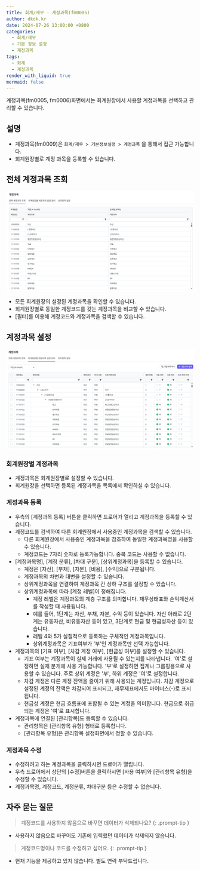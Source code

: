 ```yaml
---
title: 회계/재무 - 계정과목(fm0005)
author: dkdk.kr
date: 2024-07-26 13:00:00 +0800
categories:
  - 회계/재무
  - 기본 정보 설정
  - 계정과목
tags:
  - 회계
  - 계정과목
render_with_liquid: true
mermaid: false
---
```

계정과목(fm0005, fm0006)화면에서는 회계원장에서 사용할 계정과목을 선택하고 관리할 수 있습니다. 

## 설명

- 계정과목(fm0009)은 `회계/재무 > 기본정보설정 > 계정과목` 을 통해서 접근 가능합니다.
- 회계원장별로 계정 과목을 등록할 수 있습니다.

## 전체 계정과목 조회
![](assets/img/Pasted%20image%2020250416202537.png)
- 모든 회계원장의 설정된 계정과목을 확인할 수 있습니다.
- 회계원장별로 동일한 계정코드를 갖는 계정과목을 비교할 수 있습니다.
- [필터]를 이용해 계정코드와 계정과목을 검색할 수 있습니다.

## 계정과목 설정
![](assets/img/Pasted%20image%2020250416204620.png)
### 회계원장별 계정과목
- 계정과목은 회계원장별로 설정할 수 있습니다. 
- 회계원장을 선택하면 등록된 계정과목을 목록에서 확인하실 수 있습니다. 

### 계정과목 등록
- 우측의 [계정과목 등록] 버튼을 클릭하면 드로어가 열리고 계정과목을 등록할 수 있습니다. 
- 계정코드를 검색하여 다른 회계원장에서 사용중인 계정과목을 검색할 수 있습니다. 
	- 다른 회계원장에서 사용중인 계정과목을 참조하여 동일한 계정과목명을 사용할 수 있습니다.
	- 계정코드는 7자리 숫자로 등록가능합니다. 중복 코드는 사용할 수 없습니다.
- [계정과목명], [계정 분류], [차대 구분], [상위계정과목]을 등록할 수 있습니다. 
	- 계정은 [자산], [부채], [자본], [비용], [수익]으로 구분됩니다.
	- 계정과목의 차변과 대변을 설정할 수 있습니다.
	- 상위계정과목을 연결하여 계정과목 간 상하 구조를 설정할 수 있습니다.
	- 상위계정과목에 따라 [계정 레벨]이 정해집니다.
		- 계정 레벨은 계정과목의 계층 구조를 의미합니다. 재무상태표와 손익계산서를 작성할 때 사용됩니다. 
		- 예를 들어, 1단계는 자산, 부채, 자본, 수익 등이 있습니다. 자산 아래로 2단계는 유동자산, 비유동자산 등이 있고, 3단계로 현금 및 현금성자산 등이 있습니다. 
		- 레벨 4와 5가 실질적으로 등록하는 구체적인 계정과목입니다. 
		- 상위계정과목은 기표여부가 '부'인 계정과목만 선택 가능합니다. 
- 계정과목의 [기표 여부], [차감 계정 여부], [현금성 여부]를 설정할 수 있습니다. 
	- 기표 여부는 계정과목이 실제 거래에 사용될 수 있는지를 나타냅니다. '여'로 설정하면 실재 분개에 사용 가능합니다. '부'로 설정하면 집계나 그룹핑용으로 사용할 수 있습니다. 주로 상위 계정은 '부', 하위 계정은 '여'로 설정합니다. 
	- 차감 계정은 다른 계정 잔액을 줄이기 위해 사용되는 계정입니다. 차감 계정으로 설정된 계정의 잔액은 차감되어 표시되고, 재무제표에서도 마이너스(-)로 표시됩니다.  
	- 현금성 계정은 현금 흐름표에 포함될 수 있는 계정을 의미합니다. 현금으로 취급되는 계정은 '여'로 표시합니다. 
- 계정과목에 연결된 [관리항목]도 등록할 수 있습니다. 
	- 관리항목은 [관리항목 유형] 형태로 등록합니다.  
	- [관리항목 유형]은 관리항목 설정화면에서 정할 수 있습니다. 
### 계정과목 수정
- 수정하려고 하는 계정과목을 클릭하시면 드로어가 열립니다. 
- 우측 드로어에서 상단의 [수정]버튼을 클릭하시면 [사용 여부]와 [관리항목 유형]을 수정할 수 있습니다.
- 계정과목명, 계정코드, 계정분류, 차대구분 등은 수정할 수 없습니다. 

## 자주 묻는 질문

> 계정코드를 사용하지 않음으로 바꾸면 데이터가 삭제되나요?
{: .prompt-tip }

- 사용하지 않음으로 바꾸어도 기존에 입력했던 데이터가 삭제되지 않습니다. 

> 계정코드명이나 코드를 수정하고 싶어요.
{: .prompt-tip }

- 현재 기능을 제공하고 있지 않습니다. 별도 연락 부탁드립니다.   